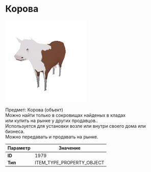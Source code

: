 # Корова

![Item Image](../img/1979.webp?raw=true)

Предмет: Корова (объект)<br>Можно найти только в сокровищах найденых в кладах<br>или купить на рынке у других продавцов..<br>Используется для установки возле или внутри своего дома или бизнеса.<br>Можно передавать и продавать на рынке.


| Параметр | Значение |
|----------|----------|
| **ID** | 1979 |
| **Тип** | ITEM_TYPE_PROPERTY_OBJECT |


